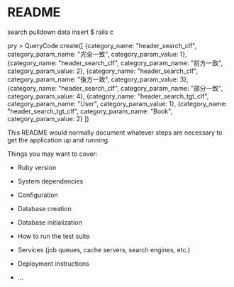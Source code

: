 # README

search pulldown data insert
$ rails c

pry > QueryCode.create([
{category_name: "header_search_clf", category_param_name: "完全一致", category_param_value: 1},
{category_name: "header_search_clf", category_param_name: "前方一致", category_param_value: 2},
{category_name: "header_search_clf", category_param_name: "後方一致", category_param_value: 3},
{category_name: "header_search_clf", category_param_name: "部分一致", category_param_value: 4},
{category_name: "header_search_tgt_clf", category_param_name: "User", category_param_value: 1},
{category_name: "header_search_tgt_clf", category_param_name: "Book", category_param_value: 2}
])

This README would normally document whatever steps are necessary to get the
application up and running.

Things you may want to cover:

* Ruby version

* System dependencies

* Configuration

* Database creation

* Database initialization

* How to run the test suite

* Services (job queues, cache servers, search engines, etc.)

* Deployment instructions

* ...
